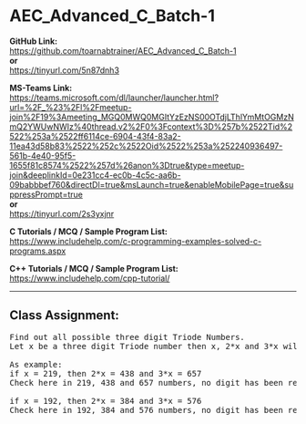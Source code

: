 # AEC_Advanced_C_Batch-1

**GitHub Link:**<br>
https://github.com/toarnabtrainer/AEC_Advanced_C_Batch-1 <br>
**or**<br>
https://tinyurl.com/5n87dnh3

**MS-Teams Link:** <br>
https://teams.microsoft.com/dl/launcher/launcher.html?url=%2F_%23%2Fl%2Fmeetup-join%2F19%3Ameeting_MGQ0MWQ0MGItYzEzNS00OTdjLThlYmMtOGMzNmQ2YWUwNWIz%40thread.v2%2F0%3Fcontext%3D%257b%2522Tid%2522%253a%2522ff6114ce-6904-43f4-83a2-11ea43d58b83%2522%252c%2522Oid%2522%253a%252240936497-561b-4e40-95f5-1655f81c8574%2522%257d%26anon%3Dtrue&type=meetup-join&deeplinkId=0e231cc4-ec0b-4c5c-aa6b-09babbbef760&directDl=true&msLaunch=true&enableMobilePage=true&suppressPrompt=true
<br> **or** <br>
https://tinyurl.com/2s3yxjnr

**C Tutorials / MCQ / Sample Program List:** <br>
https://www.includehelp.com/c-programming-examples-solved-c-programs.aspx

**C++ Tutorials / MCQ / Sample Program List:** <br>
https://www.includehelp.com/cpp-tutorial/

<hr>

## Class Assignment:

<pre>
Find out all possible three digit Triode Numbers.
Let x be a three digit Triode number then x, 2*x and 3*x will have all distinct digits.

As example:
if x = 219, then 2*x = 438 and 3*x = 657
Check here in 219, 438 and 657 numbers, no digit has been repeated. So 219 is a Triode number.

if x = 192, then 2*x = 384 and 3*x = 576
Check here in 192, 384 and 576 numbers, no digit has been repeated. So 192 is a Triode number.
</pre>
